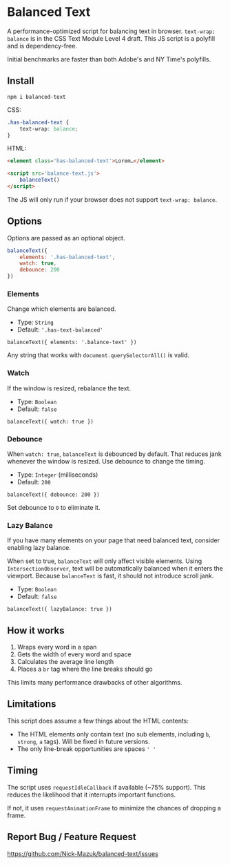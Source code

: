 # Balanced Text

A performance-optimized script for balancing text in browser. `text-wrap: balance` is in the CSS Text Module Level 4 draft. This JS script is a polyfill and is dependency-free.

Initial benchmarks are faster than both Adobe's and NY Time's polyfills.

## Install

`npm i balanced-text`

CSS:

```css
.has-balanced-text {
    text-wrap: balance;
}
```

HTML:

```html
<element class='has-balanced-text'>Lorem…</element>

<script src='balance-text.js'>
    balanceText()
</script>
```

The JS will only run if your browser does not support `text-wrap: balance`.

## Options

Options are passed as an optional object.

```js
balanceText({
    elements: '.has-balanced-text',
    watch: true,
    debounce: 200
})
```

### Elements

Change which elements are balanced.

- Type: `String`
- Default: `'.has-text-balanced'`

`balanceText({ elements: '.balance-text' })`

Any string that works with `document.querySelectorAll()` is valid.

### Watch

If the window is resized, rebalance the text.

- Type: `Boolean`
- Default: `false`

`balanceText({ watch: true })`

### Debounce

When `watch: true`, `balanceText` is debounced by default. That reduces jank whenever the window is resized. Use debounce to change the timing.

- Type: `Integer` (milliseconds)
- Default: `200`

`balanceText({ debounce: 200 })`

Set debounce to `0` to eliminate it.

### Lazy Balance

If you have many elements on your page that need balanced text, consider enabling lazy balance.

When set to true, `balanceText` will only affect visible elements. Using `IntersectionObserver`, text will be automatically balanced when it enters the viewport. Because `balanceText` is fast, it should not introduce scroll jank.

- Type: `Boolean`
- Default: `false`

`balanceText({ lazyBalance: true })`

## How it works

1. Wraps every word in a span
2. Gets the width of every word and space
3. Calculates the average line length
4. Places a `br` tag where the line breaks should go

This limits many performance drawbacks of other algorithms.

## Limitations

This script does assume a few things about the HTML contents:

- The HTML elements only contain text (no sub elements, including `b`, `strong`, `a` tags). Will be fixed in future versions.
- The only line-break opportunities are spaces `' '`

## Timing

The script uses `requestIdleCallback` if available (~75% support). This reduces the likelihood that it interrupts important functions.

If not, it uses `requestAnimationFrame` to minimize the chances of dropping a frame.

## Report Bug / Feature Request

https://github.com/Nick-Mazuk/balanced-text/issues
